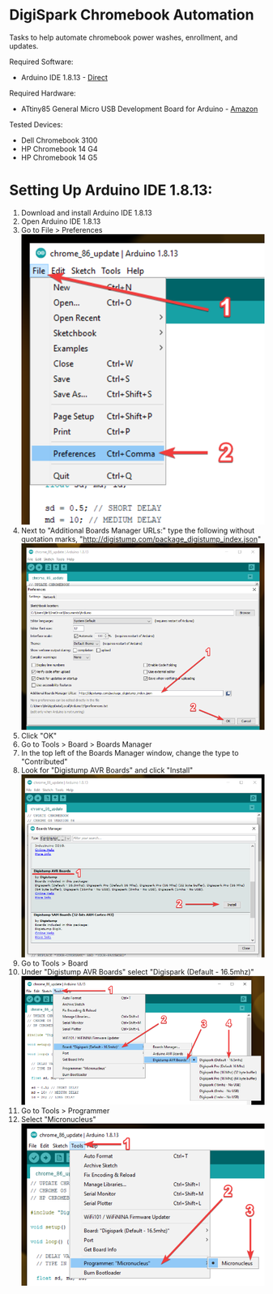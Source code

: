 # DigiSpark Chromebook Automation
Tasks to help automate chromebook power washes, enrollment, and updates.

Required Software:

* Arduino IDE 1.8.13 - [Direct](https://www.arduino.cc/en/software)


Required Hardware:

* ATtiny85 General Micro USB Development Board for Arduino - [Amazon](https://www.amazon.com/AiTrip-Digispark-Kickstarter-Attiny85-Development/dp/B0836WXQQR/ref=sr_1_5?dchild=1&keywords=digispark+usb&qid=1619496257&sr=8-5)

Tested Devices:

* Dell Chromebook 3100
* HP Chromebook 14 G4
* HP Chromebook 14 G5

# Setting Up Arduino IDE 1.8.13:

1. Download and install Arduino IDE 1.8.13
2. Open Arduino IDE 1.8.13
3. Go to File > Preferences <br /><img src="images/3.png"   width="500">
4. Next to "Additional Boards Manager URLs:" type the following without quotation marks, "http://digistump.com/package_digistump_index.json" <br /><img src="images/4.png"   width="500">
5. Click "OK"
6. Go to Tools > Board > Boards Manager
7. In the top left of the Boards Manager window, change the type to "Contributed"
8. Look for "Digistump AVR Boards" and click "Install" <br /><img src="images/8.png"   width="500">
9. Go to Tools > Board
10. Under "Digistump AVR Boards" select "Digispark (Default - 16.5mhz)" <br /><img src="images/10.png"   width="500">
11. Go to Tools > Programmer
12. Select "Micronucleus" <br /><img src="images/12.png"   width="500">
